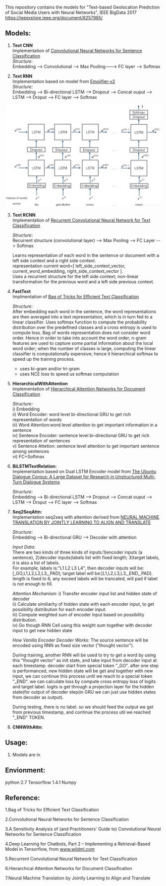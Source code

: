 
This repository contains the models for "Text-based Geolocation Prediction of Social Media Users with Neural Networks", IEEE BigData 2017
https://ieeexplore.ieee.org/document/8257985/  

## Models:
1. **Text CNN**    
  Implementation of [Convolutional Neural Networks for Sentence Classification](http://www.aclweb.org/anthology/D14-1181)  
  *Structure:*  
  Embedding --> Convolutional --> Max Pooling---> FC layer --> Softmax

2. **Text RNN**  
  Implementation based on model from [Emojifier-v2](https://blog.csdn.net/liangyihuai/article/details/79340738)  
  *Structure:*  
  Embedding --> Bi-directional LSTM --> Dropout --> Concat ouput --> LSTM --> Droput --> FC layer --> Softmax   

![Text RNN Model](rnn.png)

3. **Text RCNN**  
    Implementation of [Recurrent Convolutional Neural Network for Text Classification](https://www.aaai.org/ocs/index.php/AAAI/AAAI15/paper/download/9745/9552)  

    *Structure:*  
    Recurrent structure (convolutional layer) --> Max Pooling --> FC Layer --> Softmax   

    Learns representation of each word in the sentence or document with a left side context and a right side context.    
    representation current word=[ left_side_context_vector, current_word_embedding, right_side_context_vector ].    
    Uses a recurrent structure for the left side context; non-linear transformation for the previous word and a left side previous context.  

4. **FastText**    
Implmentation of [Bag of Tricks for Efficient Text Classification](https://arxiv.org/abs/1607.01759)   
    
    *Structure:*  
    After embedding each word in the sentence, the word representations are then averaged into a text representation, which is in turn fed to a linear classifier. Uses softmax function to compute the probability distribution over the predefined classes and a cross entropy is used to compute loss. Bag of words representation does not consider word order. Hence in order to take into account the word order, n-gram features are used to capture some partial information about the local word order; when the number of classes is large, computing the linear classifier is computationally  expensive; hence it hierarchical softmax to speed up the training process.

     * uses bi-gram and/or tri-gram
     * uses NCE loss to speed us softmax computation

5. **HierarchicalWithAttention**    
    Implementation of [Hierarchical Attention Networks for Document Classification](https://www.cs.cmu.edu/~diyiy/docs/naacl16.pdf)  
      
    *Structure:*  
      i) Embedding  
      ii) Word Encoder: word level bi-directional GRU to get rich representation of words  
      iii) Word Attention:word level attention to get important information in a sentence  
      iv) Sentence Encoder: sentence level bi-directional GRU to get rich representation of sentences  
      v) Sentence Attetion: sentence level attention to get important sentence among sentences  
      vi) FC+Softmax  

6. **BiLSTMTextRelation:**  
    Implementation based on Dual LSTM Encoder model from [The Ubuntu Dialogue Corpus: A Large Dataset for Research in Unstructured Multi-Turn Dialogue Systems](https://arxiv.org/abs/1506.08909)  

    *Structure:*  
    Embedding --> Bi-directional LSTM --> Dropout --> Concat ouput --> LSTM --> Droput --> FC layer --> Softmax   


7. **Seq2SeqAttn:**  
  Implementation seq2seq with attention derived from [NEURAL MACHINE TRANSLATION BY JOINTLY LEARNING TO ALIGN AND TRANSLATE](https://arxiv.org/pdf/1409.0473.pdf)   

    *Structure:*  
    Embedding --> Bi-directional GRU --> Decoder with attention  
      
    *Input Data:*  
    There are two kinds of three kinds of inputs:1)encoder inputs (a sentence),  2)decoder inputs(labels list with fixed length; 3)target labels, it is also a list of labels.     
    For example, labels is:"L1 L2 L3 L4", then decoder inputs will be:[_GO,L1,L2,L2,L3,_PAD]; target label will be:[L1,L2,L3,L3,_END,_PAD]. length is fixed to 6, any exceed labels will be trancated, will pad if label is not enough to fill.  
  
    *Attention Mechanism:*
    i) Transfer encoder input list and hidden state of decoder  
    ii) Calculate similiarity of hidden state with each encoder input, to get possibility distribution for each encoder input.    
    iii) Compute weighted sum of encoder input based on possibility distribution.    
    iv) Go though RNN Cell using this weight sum together with decoder input to get new hidden state    

    *How Vanilla Encoder Decoder Works:* 
    The source sentence will be encoded using RNN as fixed size vector ("thought vector").  
      
    During training, another RNN will be used to try to get a word by using this "thought vector" as init state, and take input from decoder input at each timestamp. decoder start from special token "_GO". after one step is performanced, new hidden state will be get and together with new input, we can continue this process until we reach to a special token "_END". we can calculate loss by compute cross entropy loss of logits and target label. logits is get through a projection layer for the hidden state(for output of decoder step(in GRU we can just use hidden states from decoder as output).

    During testing, there is no label. so we should feed the output we get from previous timestamp, and continue the process util we reached "_END" TOKEN.


8. **CNNWithAttn:**

## Usage:
1. Models are in


## Envionment:
python 2.7
Tensorflow 1.4.1
Numpy

## Reference:  
1.Bag of Tricks for Efficient Text Classification  

2.Convolutional Neural Networks for Sentence Classification    

3.A Sensitivity Analysis of (and Practitioners' Guide to) Convolutional Neural Networks for Sentence Classification  

4.Deep Learning for Chatbots, Part 2 – Implementing a Retrieval-Based Model in Tensorflow, from www.wildml.com    

5.Recurrent Convolutional Neural Network for Text Classification    

6.Hierarchical Attention Networks for Document Classification  

7.Neural Machine Translation by Jointly Learning to Align and Translate


